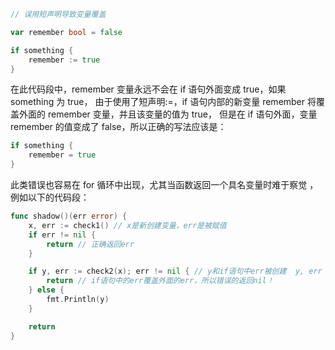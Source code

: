 ```go
// 误用短声明导致变量覆盖

var remember bool = false

if something {
    remember := true
}
```

在此代码段中，remember 变量永远不会在 if 语句外面变成 true，如果 something 为 true，
由于使用了短声明:=，if 语句内部的新变量 remember 将覆盖外面的 remember 变量，并且该变量的值为 true，
但是在 if 语句外面，变量 remember 的值变成了 false，所以正确的写法应该是：

```go
if something {
    remember = true
}
```

此类错误也容易在 for 循环中出现，尤其当函数返回一个具名变量时难于察觉 ，例如以下的代码段：

```go
func shadow()(err error) {
    x, err := check1() // x是新创建变量，err是被赋值
    if err != nil {
        return // 正确返回err
    }

    if y, err := check2(x); err != nil { // y和if语句中err被创建  y, err 属于 if 块级作用域
        return // if语句中的err覆盖外面的err，所以错误的返回nil！
    } else {
        fmt.Println(y)
    }

    return
}
```
